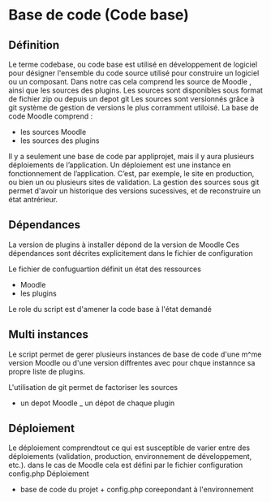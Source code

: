 # Base de code (Code base)

## Définition
Le terme codebase, ou code base est utilisé en développement de logiciel pour désigner l'ensemble du code source utilisé pour construire un logiciel ou un composant. 
Dans notre cas cela comprend les source de Moodle , ainsi que les sources des plugins.
Les sources sont disponibles sous format de fichier zip ou depuis un depot git
Les sources sont versionnés grâce à git système de gestion de versions le plus corramment utiloisé.
La base de code Moodle comprend :
- les sources Moodle
- les sources des plugins

Il y a seulement une base de code par appliprojet, mais il y aura plusieurs déploiements de l’application. Un déploiement est une instance en fonctionnement de l’application. C’est, par exemple, le site en production, ou bien un ou plusieurs sites de validation. 
La gestion des sources sous git permet d'avoir un historique des versions sucessives, et de reconstruire un état antrérieur.
## Dépendances

La version de plugins à installer dépond de la version de Moodle
Ces dépendances sont décrites explicitement dans le fichier de configuration

Le fichier de confuguartion définit un état des ressources
- Moodle
- les plugins

Le role du script est d'amener la code base à l'état demandé


## Multi instances

Le script permet de gerer plusieurs instances de base de code d'une m^me version Moodle ou d'une version diffrentes avec pour chque instannce sa propre liste de plugins.

L'utilisation de git permet de factoriser les sources
- un depot Moodle
_ un dépot de chaque plugin

## Déploiement

Le déploiement comprendtout ce qui est susceptible de varier entre des déploiements (validation, production, environnement de développement, etc.). 
dans le cas de Moodle cela est défini  par le fichier configuration config.php
Déploiement
- base de code du projet + config.php coreepondant à l'environnement

